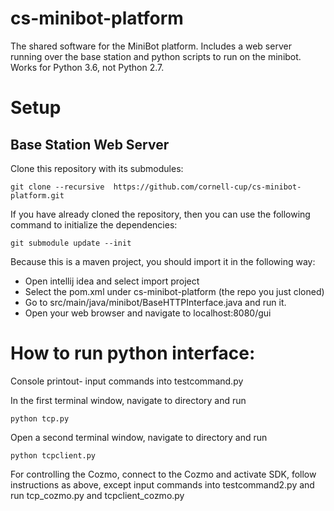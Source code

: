 # cs-minibot-platform

The shared software for the MiniBot platform. Includes a web server running over the base station and python scripts to run on the minibot. Works for Python 3.6, not Python 2.7. 

# Setup

## Base Station Web Server

Clone this repository with its submodules:

```
git clone --recursive  https://github.com/cornell-cup/cs-minibot-platform.git
```

If you have already cloned the repository, then you can use the following command to initialize the dependencies:
```
git submodule update --init
```
Because this is a maven project, you should import it in the following way:
- Open intellij idea and select import project
- Select the pom.xml under cs-minibot-platform (the repo you just cloned)
- Go to src/main/java/minibot/BaseHTTPInterface.java and run it.
- Open your web browser and navigate to localhost:8080/gui

# How to run python interface:

Console printout- input commands into testcommand.py

In the first terminal window, navigate to directory and run
```
python tcp.py
```
Open a second terminal window, navigate to directory and run
```
python tcpclient.py
```

For controlling the Cozmo, connect to the Cozmo and activate SDK, follow instructions as above, except input commands into testcommand2.py and run tcp_cozmo.py and tcpclient_cozmo.py
